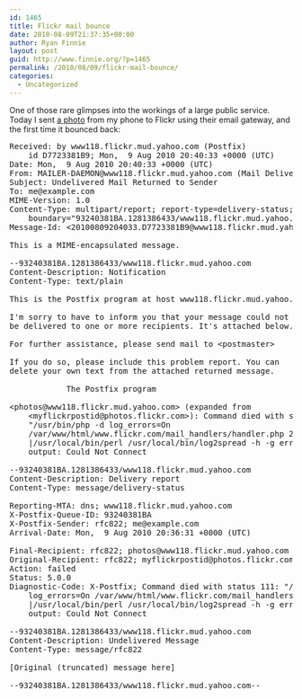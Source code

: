 ```yaml
---
id: 1465
title: Flickr mail bounce
date: 2010-08-09T21:37:35+00:00
author: Ryan Finnie
layout: post
guid: http://www.finnie.org/?p=1465
permalink: /2010/08/09/flickr-mail-bounce/
categories:
  - Uncategorized
---
```

One of those rare glimpses into the workings of a large public service. Today I sent [a photo](http://www.flickr.com/photos/fo0bar/4878293154/) from my phone to Flickr using their email gateway, and the first time it bounced back:

<pre>Received: by www118.flickr.mud.yahoo.com (Postfix)
	id D7723381B9; Mon,  9 Aug 2010 20:40:33 +0000 (UTC)
Date: Mon,  9 Aug 2010 20:40:33 +0000 (UTC)
From: MAILER-DAEMON@www118.flickr.mud.yahoo.com (Mail Delivery System)
Subject: Undelivered Mail Returned to Sender
To: me@example.com
MIME-Version: 1.0
Content-Type: multipart/report; report-type=delivery-status;
	boundary="93240381BA.1281386433/www118.flickr.mud.yahoo.com"
Message-Id: &lt;20100809204033.D7723381B9@www118.flickr.mud.yahoo.com&gt;

This is a MIME-encapsulated message.

--93240381BA.1281386433/www118.flickr.mud.yahoo.com
Content-Description: Notification
Content-Type: text/plain

This is the Postfix program at host www118.flickr.mud.yahoo.com.

I'm sorry to have to inform you that your message could not
be delivered to one or more recipients. It's attached below.

For further assistance, please send mail to &lt;postmaster&gt;

If you do so, please include this problem report. You can
delete your own text from the attached returned message.

			The Postfix program

&lt;photos@www118.flickr.mud.yahoo.com&gt; (expanded from
    &lt;myflickrpostid@photos.flickr.com&gt;): Command died with status 111:
    "/usr/bin/php -d log_errors=On
    /var/www/html/www.flickr.com/mail_handlers/handler.php 2&gt;&1
    |/usr/local/bin/perl /usr/local/bin/log2spread -h -g error". Command
    output: Could Not Connect

--93240381BA.1281386433/www118.flickr.mud.yahoo.com
Content-Description: Delivery report
Content-Type: message/delivery-status

Reporting-MTA: dns; www118.flickr.mud.yahoo.com
X-Postfix-Queue-ID: 93240381BA
X-Postfix-Sender: rfc822; me@example.com
Arrival-Date: Mon,  9 Aug 2010 20:36:31 +0000 (UTC)

Final-Recipient: rfc822; photos@www118.flickr.mud.yahoo.com
Original-Recipient: rfc822; myflickrpostid@photos.flickr.com
Action: failed
Status: 5.0.0
Diagnostic-Code: X-Postfix; Command died with status 111: "/usr/bin/php -d
    log_errors=On /var/www/html/www.flickr.com/mail_handlers/handler.php 2&gt;&1
    |/usr/local/bin/perl /usr/local/bin/log2spread -h -g error". Command
    output: Could Not Connect

--93240381BA.1281386433/www118.flickr.mud.yahoo.com
Content-Description: Undelivered Message
Content-Type: message/rfc822

[Original (truncated) message here]

--93240381BA.1281386433/www118.flickr.mud.yahoo.com--</pre>
